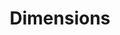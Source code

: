 ---
bigquery: https://console.cloud.google.com/bigquery?p=covid-19-dimensions-ai&page=table&d=data&t=publications
contributors: Digital Science, https://www.digital-science.com/
cost: Free for personal, non-commercial use.
description: Dimensions contains more than 100 million publications, ranging from
  articles published in scholarly journals, books and book chapters, to preprints
  and conference proceedings. All publications are contextualized with linked data
  sets, funding, publications, patents, clinical trials, and policy documents. You
  can also view associated categories, funders, institutions, and researcher profiles.
documentation: https://docs.dimensions.ai/bigquery/index.html
last_edit: 04/09/2022, 05:21:22
location: https://www.dimensions.ai/products/free/
maintained_by: Digital Science, https://www.digital-science.com/
schema_fields:
- date_inserted
- category_for
- funding_amount
- associated_publication_id
- created_date
- date_normal
- embargo_date
- aliases
- metrics
- granted_date
- description
- original_assignee
- linkout
- patent_ids
- granted_year
- research_org_countries
- links
- filing_date
- mesh_headings
- cpc
- end_year
- end_date
- date
- original_assignee_orgs
- cited_by_ids
- citations_count
- funder_countries
- current_assignee
- foa_number
- acronym
- address
- research_org_country_names
- funding_gbp
- arxiv_id
- year
- date_imported_gbq
- category_icrp_cso
- researcher_ids
- expiration_year
- reference_ids
- funder_orgs
- interventions
- name
- publication_date
- relationships
- title
- subtitles
- isbn
- investigators
- category_uoa
- pmid
- associated_publication_arxiv_id
- authors
- funding_currency
- journal_lists
- family_count
- phase
- established
- funder_org_cities
- repository_name
- date_modified
- jurisdiction
- associated_publication_pmid
- license
- open_access_categories
- acronyms
- mesh_terms
- ipcr
- resulting_publication_ids
- funding_eur
- funding_chf
- conference
- expiration_date
- citations
- concepts
- legal_status
- legal_events
- external_ids
- funder_org
- source_id
- filing_year
- doi
- research_org_cities
- category_hrcs_hc
- research_org_state_codes
- acknowledgements
- types
- original_abstract
- assignee_countries
- publication_year
- open_access_categories_v2
- type
- category_hrcs_rac
- original_title
- research_org_state_names
- inventor_names
- pages
- eisbn
- editors
- labels
- funder_org_state_codes
- family_members_ids
- category_icrp_ct
- category_hra
- organisation_details
- publisher
- pmcid
- journal
- date_online
- original_assignee_countries
- brief_title
- start_date
- email_address
- parent_id
- research_orgs
- category_bra
- funding_cny
- clinical_trial_ids
- status
- funding_usd
- funding_jpy
- funder_org_countries
- repository_id
- publication_ids
- repository_url
- funding_details
- start_year
- assignee_orgs
- associated_publication_doi
- active_years
- funding_nzd
- funding_cad
- kind
- categories
- current_assignee_countries
- current_assignee_orgs
- category_rcdc
- family_id
- wikipedia_url
- filing_status
- book_series_title
- supporting_grant_ids
- grant_number
- priority_year
- funding_aud
- language
- funder_org_acronyms
- abstract
- issue
- registry
- resulting_publication_doi
- gender
- application_number
- category_sdg
- research_org_city_names
- priority_date
- citation_string
- id
- associated_grant_ids
- altmetrics
- date_print
- volume
- book_title
- conditions
- proceedings_title
shortname: dimensions
tags:
- scholarly literature
- patents
- funding
- clinical trials
- academic profiles
terms_of_use: 'Use of both the Dimensions COVID-19 dataset and full Dimensions dataset
  are subject to the Dimensions Terms of use: https://www.dimensions.ai/policies-terms-legal '
title: Dimensions
uuid: dcff88bd-fe6b-4fdb-8159-809bf9d7bc1c
---